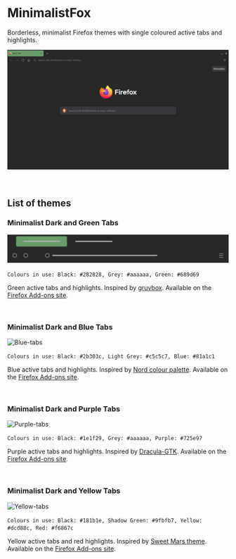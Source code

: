 # MinimalistFox

Borderless, minimalist Firefox themes with single coloured active tabs and highlights.

![Screenshot](screenshot-main.png)


<br/>

## List of themes

### Minimalist Dark and Green Tabs

![Green-tabs](dark-and-green-tabs/green-tabs.svg)

```Colours in use: Black: #282828, Grey: #aaaaaa, Green: #689d69```

Green active tabs and highlights. Inspired by [gruvbox](https://github.com/morhetz/gruvbox). Available on the [Firefox Add-ons site](https://addons.mozilla.org/en-US/firefox/addon/minimalist-dark-and-green-tabs/).

<br/>

### Minimalist Dark and Blue Tabs

![Blue-tabs](dark-and-blue-tabs/blue-tabs.svg)

```Colours in use: Black: #2b303c, Light Grey: #c5c5c7, Blue: #81a1c1```

Blue active tabs and highlights. Inspired by [Nord colour palette](https://github.com/arcticicestudio/nord). Available on the [Firefox Add-ons site](https://addons.mozilla.org/en-US/firefox/addon/minimalist-dark-and-blue-tabs/).

<br/>

### Minimalist Dark and Purple Tabs

![Purple-tabs](dark-and-purple-tabs/purple-tabs.svg)

```Colours in use: Black: #1e1f29, Grey: #aaaaaa, Purple: #725e97```

Purple active tabs and highlights. Inspired by [Dracula-GTK](https://github.com/dracula/gtk). Available on the [Firefox Add-ons site](https://addons.mozilla.org/en-US/firefox/addon/minimalist-dark-and-purple-tab/).

<br/>

### Minimalist Dark and Yellow Tabs

![Yellow-tabs](dark-and-yellow-tabs/yellow-tabs.svg)

```Colours in use: Black: #181b1e, Shadow Green: #9fbfb7, Yellow: #dcd88c, Red: #f6867c```

Yellow active tabs and red highlights. Inspired by [Sweet Mars theme](https://github.com/EliverLara/Sweet). Available on the [Firefox Add-ons site](https://addons.mozilla.org/en-US/firefox/addon/minimalist-dark-and-yellow-tab/).

